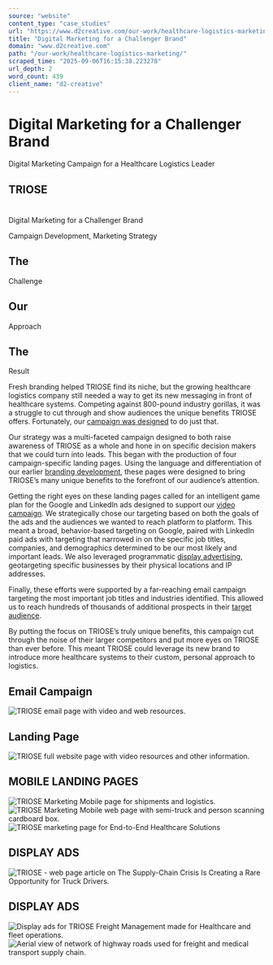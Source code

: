 ```yaml
---
source: "website"
content_type: "case_studies"
url: "https://www.d2creative.com/our-work/healthcare-logistics-marketing/"
title: "Digital Marketing for a Challenger Brand"
domain: "www.d2creative.com"
path: "/our-work/healthcare-logistics-marketing/"
scraped_time: "2025-09-06T16:15:38.223278"
url_depth: 2
word_count: 439
client_name: "d2-creative"
---
```


# Digital Marketing for a Challenger Brand

Digital Marketing Campaign for a Healthcare Logistics Leader

## TRIOSE

#

Digital Marketing for a Challenger Brand

Campaign Development, Marketing Strategy

## The
Challenge

## Our
Approach

## The
Result

Fresh branding helped TRIOSE find its niche, but the growing healthcare logistics company still needed a way to get its new messaging in front of healthcare systems. Competing against 800-pound industry gorillas, it was a struggle to cut through and show audiences the unique benefits TRIOSE offers. Fortunately, our [campaign was designed](/capabilities/digital-marketing/) to do just that.

Our strategy was a multi-faceted campaign designed to both raise awareness of TRIOSE as a whole and hone in on specific decision makers that we could turn into leads. This began with the production of four campaign-specific landing pages. Using the language and differentiation of our earlier [branding development](https://www.d2creative.com/our-work/healthcare-logistics-branding/), these pages were designed to bring TRIOSE’s many unique benefits to the forefront of our audience’s attention.

Getting the right eyes on these landing pages called for an intelligent game plan for the Google and LinkedIn ads designed to support our [video campaign](https://www.d2creative.com/our-work/healthcare-logistics-video-production/). We strategically chose our targeting based on both the goals of the ads and the audiences we wanted to reach platform to platform. This meant a broad, behavior-based targeting on Google, paired with LinkedIn paid ads with targeting that narrowed in on the specific job titles, companies, and demographics determined to be our most likely and important leads. We also leveraged programmatic [display advertising](https://www.d2creative.com/digital-glossary/display-advertising/), geotargeting specific businesses by their physical locations and IP addresses.

Finally, these efforts were supported by a far-reaching email campaign targeting the most important job titles and industries identified. This allowed us to reach hundreds of thousands of additional prospects in their [target audience](https://www.d2creative.com/target-audience-segmentation/).

By putting the focus on TRIOSE’s truly unique benefits, this campaign cut through the noise of their larger competitors and put more eyes on TRIOSE than ever before. This meant TRIOSE could leverage its new brand to introduce more healthcare systems to their custom, personal approach to logistics.

## Email Campaign

![TRIOSE email page with video and web resources.](https://www.d2creative.com/wp-content/uploads/2022/07/mobile-triose-digital-marketing-email@2x.png)

## Landing Page

![TRIOSE full website page with video resources and other information.](https://www.d2creative.com/wp-content/uploads/2022/07/mobile-triose-digital-marketing-freight-management-lp@2x.png)

## MOBILE LANDING PAGES

![TRIOSE Marketing Mobile page for shipments and logistics.](https://www.d2creative.com/wp-content/uploads/2022/07/triose-digital-marketing-mobile-1@2x.png) ![TRIOSE Marketing Mobile web page with semi-truck and person scanning cardboard box.](https://www.d2creative.com/wp-content/uploads/2022/07/triose-digital-marketing-mobile-2@2x.png) ![TRIOSE marketing page for End-to-End Healthcare Solutions](https://www.d2creative.com/wp-content/uploads/2022/07/triose-digital-marketing-mobile-3@2x.png)

## DISPLAY ADS

![TRIOSE - web page article on The Supply-Chain Crisis Is Creating a Rare Opportunity for Truck Drivers.](https://www.d2creative.com/wp-content/uploads/2022/07/nyt-display-ad-mobile@2x.png)

## DISPLAY ADS

![Display ads for TRIOSE Freight Management made for Healthcare and fleet operations.](https://www.d2creative.com/wp-content/uploads/2022/07/display-ads-grid-img-mobile@2x.png) ![Aerial view of network of highway roads used for freight and medical transport supply chain.](https://www.d2creative.com/wp-content/uploads/2022/07/triose-display-ad-general-300-x-600-2-x@2x.png)